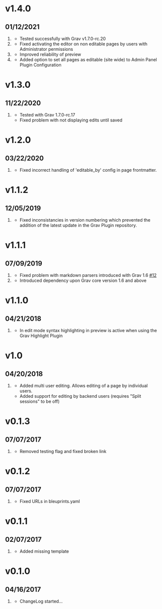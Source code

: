 # v1.4.0
##  01/12/2021

1. [](#update)
    * Tested successfully with Grav v1.7.0-rc.20
1. [](#bugfix)
    * Fixed activating the editor on non editable pages by users with Administrator permissions
1. [](#improved)
    * Improved reliability of preview
1. [](#new)
    * Added option to set all pages as editable (site wide) to Admin Panel Plugin Configuration
    
# v1.3.0
##  11/22/2020

1. [](#bugfix)
    * Tested with Grav 1.7.0-rc.17
    * Fixed problem with not displaying edits until saved

# v1.2.0
##  03/22/2020

1. [](#bugfix)
    * Fixed incorrect handling of 'editable_by' config in page frontmatter. 

# v1.1.2
##  12/05/2019

1. [](#bugfix)
    * Fixed inconsistancies in version numbering which prevented the addition of the latest update in the Grav Plugin repository. 

# v1.1.1
##  07/09/2019

1. [](#bugfix)
    * Fixed problem with markdown parsers introduced with Grav 1.6 [#12](https://github.com/bleutzinn/grav-plugin-editable-simplemde/issues/12)
1. [](#new)
    * Introduced dependency upon Grav core version 1.6 and above

# v1.1.0
##  04/21/2018

1. [](#new)
    * In edit mode syntax highlighting in preview is active when using the Grav Highlight Plugin

# v1.0
##  04/20/2018

1. [](#new)
    * Added multi user editing. Allows editing of a page by individual users.
    * Added support for editing by backend users (requires "Split sessions" to be off)

# v0.1.3
##  07/07/2017

1. [](#changed)
    * Removed testing flag and fixed broken link

# v0.1.2
##  07/07/2017

1. [](#changed)
    * Fixed URLs in bleuprints.yaml

# v0.1.1
##  02/07/2017

1. [](#new)
    * Added missing template

# v0.1.0
##  04/16/2017

1. [](#new)
    * ChangeLog started...
